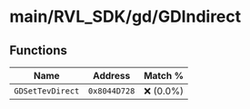 # main/RVL_SDK/gd/GDIndirect

## Functions

| Name | Address | Match % |
|------|---------|---------|
| `GDSetTevDirect` | `0x8044D728` | :x: (0.0%) |